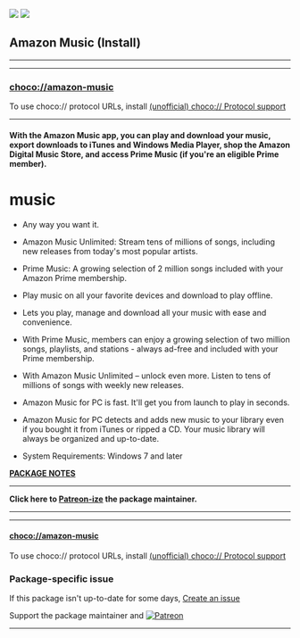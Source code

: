 [![](https://img.shields.io/chocolatey/v/amazon-music?color=green&label=amazon-music)](https://chocolatey.org/packages/amazon-music) [![](https://img.shields.io/chocolatey/dt/amazon-music)](https://chocolatey.org/packages/amazon-music)

## Amazon Music (Install)

---

---

### [choco://amazon-music](choco://amazon-music)
To use choco:// protocol URLs, install [(unofficial) choco:// Protocol support ](https://chocolatey.org/packages/choco-protocol-support)

---

#### With the Amazon Music app, you can play and download your music, export downloads to iTunes and Windows Media Player, shop the Amazon Digital Music Store, and access Prime Music (if you're an eligible Prime member).

# music

* Any way you want it.
* Amazon Music Unlimited: Stream tens of millions of songs, including new releases from today's most popular artists.
* Prime Music: A growing selection of 2 million songs included with your Amazon Prime membership.
* Play music on all your favorite devices and download to play offline.

* Lets you play, manage and download all your music with ease and convenience.
* With Prime Music, members can enjoy a growing selection of two million songs, playlists, and stations - always ad-free and included with your Prime membership.
* With Amazon Music Unlimited – unlock even more. Listen to tens of millions of songs with weekly new releases.
* Amazon Music for PC is fast. It'll get you from launch to play in seconds.
* Amazon Music for PC detects and adds new music to your library even if you bought it from iTunes or ripped a CD. Your music library will always be organized and up-to-date.
* System Requirements: Windows 7 and later

**[PACKAGE NOTES](https://github.com/bcurran3/ChocolateyPackages/blob/master/amazon-music/readme.md)**
	

---

**Click here to [Patreon-ize](https://www.patreon.com/bcurran3) the package maintainer.**

---

---

#### [choco://amazon-music](choco://amazon-music)
To use choco:// protocol URLs, install [(unofficial) choco:// Protocol support ](https://chocolatey.org/packages/choco-protocol-support)

### Package-specific issue
If this package isn't up-to-date for some days, [Create an issue](https://github.com/tunisiano187/Chocolatey-packages/issues/new/choose)

Support the package maintainer and [![Patreon](https://cdn.jsdelivr.net/gh/tunisiano187/Chocolatey-packages@d15c4e19c709e7148588d4523ffc6dd3cd3c7e5e/icons/patreon.png)](https://www.patreon.com/tunisiano)

---

